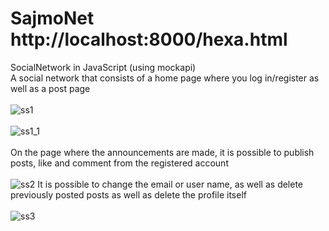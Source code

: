 # SajmoNet http://localhost:8000/hexa.html
SocialNetwork in JavaScript (using mockapi)<br>
A social network that consists of a home page where you log in/register as well as a post page<br><br>
![ss1](https://user-images.githubusercontent.com/120813343/213603308-4fe35f67-5f7c-46b3-b650-b18157ae6434.PNG)<br><br>
![ss1_1](https://user-images.githubusercontent.com/120813343/213603799-b7a74ecd-6552-4103-9004-2a84f0d04370.PNG)<br><br>
On the page where the announcements are made, it is possible to publish posts, like and comment from the registered account<br><br>
![ss2](https://user-images.githubusercontent.com/120813343/213603441-165fea5c-819d-473d-ad67-39af0a27597a.PNG)
It is possible to change the email or user name, as well as delete previously posted posts as well as delete the profile itself<br><br>
![ss3](https://user-images.githubusercontent.com/120813343/213603635-0de783ad-7dca-48ee-99c3-5b1957f51497.PNG)
